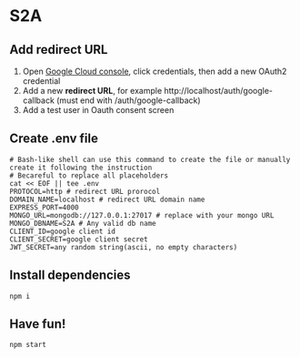 # S2A

## Add redirect URL
1. Open [Google Cloud console](https://console.cloud.google.com/welcome), click credentials, then add a new OAuth2 credential  
2. Add a new **redirect URL**, for example http://localhost/auth/google-callback (must end with /auth/google-callback)
3. Add a test user in Oauth consent screen


## Create .env file
```
# Bash-like shell can use this command to create the file or manually create it following the instruction
# Becareful to replace all placeholders
cat << EOF || tee .env
PROTOCOL=http # redirect URL prorocol
DOMAIN_NAME=localhost # redirect URL domain name
EXPRESS_PORT=4000
MONGO_URL=mongodb://127.0.0.1:27017 # replace with your mongo URL
MONGO_DBNAME=S2A # Any valid db name
CLIENT_ID=google client id
CLIENT_SECRET=google client secret
JWT_SECRET=any random string(ascii, no empty characters)
```

## Install dependencies
```
npm i
```

## Have fun!
```
npm start
```